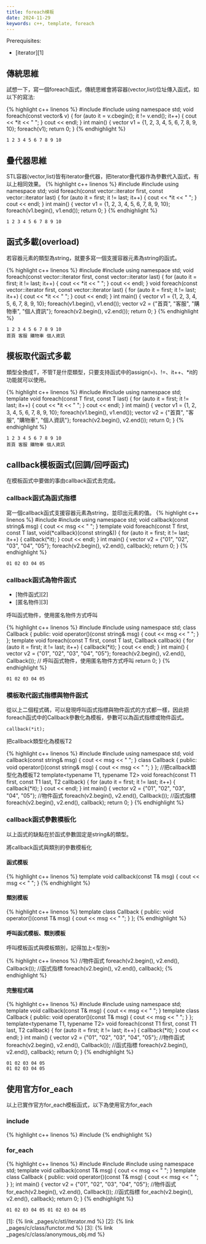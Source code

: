 ```yaml
---
title: foreach模板
date: 2024-11-29
keywords: c++, template, foreach
---
```


Prerequisites:

- [iterator][1]

## 傳統思維

試想一下，寫一個foreach函式，傳統思維會將容器(vector,list)位址傳入函式，如以下的寫法:

{% highlight c++ linenos %}
#include <iostream>
#include <vector>
using namespace std;
void foreach(const vector<int>& v) {
  for (auto it = v.cbegin(); it != v.end(); it++) {
  cout << *it << " ";
  }
  cout << endl;
}
int main() {
  vector<int> v1 = {1, 2, 3, 4, 5, 6, 7, 8, 9, 10};
  foreach(v1);
  return 0;
}
{% endhighlight %}
```
1 2 3 4 5 6 7 8 9 10
```

## 疊代器思維

STL容器(vector,list)皆有iterator疊代器，把iterator疊代器作為參數代入函式，有以上相同效果。
{% highlight c++ linenos %}
#include <iostream>
#include <vector>
using namespace std;
void foreach(const vector<int>::iterator first, const vector<int>::iterator last) {
  for (auto it = first; it != last; it++) {
  cout << *it << " ";
  }
  cout << endl;
}
int main() {
  vector<int> v1 = {1, 2, 3, 4, 5, 6, 7, 8, 9, 10};
  foreach(v1.begin(), v1.end());
  return 0;
}
{% endhighlight %}
```
1 2 3 4 5 6 7 8 9 10 
```

## 函式多載(overload)

若容器元素的類型為string，就要多寫一個支援容器元素為string的函式。

{% highlight c++ linenos %}
#include <iostream>
#include <vector>
using namespace std;
void foreach(const vector<int>::iterator first, const vector<int>::iterator last) {
  for (auto it = first; it != last; it++) {
  cout << *it << " ";
  }
  cout << endl;
}
void foreach(const vector<string>::iterator first, const vector<string>::iterator last) {
  for (auto it = first; it != last; it++) {
  cout << *it << " ";
  }
  cout << endl;
}
int main() {
  vector<int> v1 = {1, 2, 3, 4, 5, 6, 7, 8, 9, 10};
  foreach(v1.begin(), v1.end());
  vector<string> v2 = {"首頁", "客服", "購物車", "個人資訊"};
  foreach(v2.begin(), v2.end());
  return 0;
}
{% endhighlight %}
```
1 2 3 4 5 6 7 8 9 10 
首頁 客服 購物車 個人資訊
```

## 模板取代函式多載

類型全換成T，不管T是什麼類型，只要支持函式中的assign(=)、!=、it++、*it的功能就可以使用。

{% highlight c++ linenos %}
#include <iostream>
#include <vector>
using namespace std;
template<typename T>
void foreach(const T first, const T last) {
  for (auto it = first; it != last; it++) {
  cout << *it << " ";
  }
  cout << endl;
}
int main() {
  vector<int> v1 = {1, 2, 3, 4, 5, 6, 7, 8, 9, 10};
  foreach(v1.begin(), v1.end());
  vector<string> v2 = {"首頁", "客服", "購物車", "個人資訊"};
  foreach(v2.begin(), v2.end());
  return 0;
}
{% endhighlight %}
```
1 2 3 4 5 6 7 8 9 10 
首頁 客服 購物車 個人資訊
```

## callback模板函式(回調/回呼函式)

在模板函式中要做的事由callback函式去完成。

### callback函式為函式指標

寫一個callback函式支援容器元素為string，並印出元素的值。
{% highlight c++ linenos %}
#include <iostream>
#include <vector>
using namespace std;
void callback(const string& msg) {
  cout << msg << " ";
}
template<typename T>
void foreach(const T first, const T last, void(*callback)(const string&)) {
  for (auto it = first; it != last; it++) {
  callback(*it);
  }
  cout << endl;
}
int main() {
  vector<string> v2 = {"01", "02", "03", "04", "05"};
  foreach(v2.begin(), v2.end(), callback);
  return 0;
}
{% endhighlight %}
```
01 02 03 04 05 
```

### callback函式為物件函式

- [物件函式][2]
- [匿名物件][3]

呼叫函式物件，使用匿名物件方式呼叫

{% highlight c++ linenos %}
#include <iostream>
#include <vector>
using namespace std;
class Callback {
 public:
  void operator()(const string& msg) {
  cout << msg << " ";
  }
};
template<typename T>
void foreach(const T first, const T last, Callback callback) {
  for (auto it = first; it != last; it++) {
  callback(*it);
  }
  cout << endl;
}
int main() {
  vector<string> v2 = {"01", "02", "03", "04", "05"};
  foreach(v2.begin(), v2.end(), Callback());  // 呼叫函式物件，使用匿名物件方式呼叫
  return 0;
}
{% endhighlight %}
```
01 02 03 04 05
```

### 模板取代函式指標與物件函式

從以上二個程式碼，可以發現呼叫函式指標與物件函式的方式都一樣，因此把foreach函式中的Callback參數化為模板，參數可以為函式指標或物件函式。
```
callback(*it);
```

把callback類型化為模板T2

{% highlight c++ linenos %}
#include <iostream>
#include <vector>
using namespace std;
void callback(const string& msg) {
  cout << msg << " ";
}
class Callback {
 public:
  void operator()(const string& msg) {
  cout << msg << " ";
  }
};
//把callback類型化為模板T2
template<typename T1, typename T2>
void foreach(const T1 first, const T1 last, T2 callback) {
  for (auto it = first; it != last; it++) {
  callback(*it);
  }
  cout << endl;
}
int main() {
  vector<string> v2 = {"01", "02", "03", "04", "05"};
  //物件函式
  foreach(v2.begin(), v2.end(), Callback());
  //函式指標
  foreach(v2.begin(), v2.end(), callback);
  return 0;
}
{% endhighlight %}

### callback函式參數模板化

以上函式的缺點在於函式參數固定是string&的類型。

將callback函式與類別的參數模板化

#### 函式模板
{% highlight c++ linenos %}
template<typename T>
void callback(const T& msg) {
  cout << msg << " ";
}
{% endhighlight %}

#### 類別模板
{% highlight c++ linenos %}
template<typename T>
class Callback {
 public:
  void operator()(const T& msg) {
  cout << msg << " ";
  }
};
{% endhighlight %}

#### 呼叫函式模板、類別模板

呼叫模板函式與模板類別，記得加上\<型別\>

{% highlight c++ linenos %}
  //物件函式
  foreach(v2.begin(), v2.end(), Callback<string>());
  //函式指標
  foreach(v2.begin(), v2.end(), callback<string>);
{% endhighlight %}

#### 完整程式碼

{% highlight c++ linenos %}
#include <iostream>
#include <vector>
using namespace std;
template<typename T>
void callback(const T& msg) {
  cout << msg << " ";
}
template<typename T>
class Callback {
 public:
  void operator()(const T& msg) {
  cout << msg << " ";
  }
};
template<typename T1, typename T2>
void foreach(const T1 first, const T1 last, T2 callback) {
  for (auto it = first; it != last; it++) {
  callback(*it);
  }
  cout << endl;
}
int main() {
  vector<string> v2 = {"01", "02", "03", "04", "05"};
  //物件函式
  foreach(v2.begin(), v2.end(), Callback<string>());
  //函式指標
  foreach(v2.begin(), v2.end(), callback<string>);
  return 0;
}
{% endhighlight %}
```
01 02 03 04 05 
01 02 03 04 05 
```

## 使用官方for_each

以上已實作官方for_each模板函式，以下為使用官方for_each

### include

{% highlight c++ linenos %}
#include <algorithm>
{% endhighlight %}

### for_each
{% highlight c++ linenos %}
#include <iostream>
#include <vector>
#include <algorithm>
using namespace std;
template<typename T>
void callback(const T& msg) {
  cout << msg << " ";
}
template<typename T>
class Callback {
 public:
  void operator()(const T& msg) {
  cout << msg << " ";
  }
};
int main() {
  vector<string> v2 = {"01", "02", "03", "04", "05"};
  //物件函式
  for_each(v2.begin(), v2.end(), Callback<string>());
  //函式指標
  for_each(v2.begin(), v2.end(), callback<string>);
  return 0;
}
{% endhighlight %}
```
01 02 03 04 05 01 02 03 04 05
```


[1]: {% link _pages/c/stl/iterator.md %}
[2]: {% link _pages/c/class/functor.md %}
[3]: {% link _pages/c/class/anonymous_obj.md %}